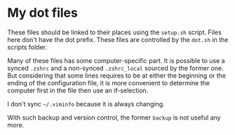 # My dot files
These files should be linked to their places using the `setup.sh` script.
Files here don't have the dot prefix.
These files are controlled by the `dot.sh` in the scripts folder.

Many of these files has some computer-specific part. It is possible to use a synced `.zshrc` and a non-synced `.zshrc_local` sourced by the former one. But considering that some lines requires to be at either the beginning or the ending of the configuration file, it is more convenient to determine the computer first in the file then use an if-selection.

I don't sync `~/.viminfo` because it is always changing.

With such backup and version control, the former `backup` is not useful any more.
